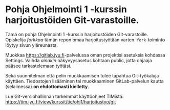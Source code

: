 # Pohja Ohjelmointi 1 -kurssin harjoitustöiden Git-varastoille.

Tämä on pohja Ohjelmointi 1 -kurssin harjoitustöiden Git-varastoille. 
Opiskelija *forkkaa* tämän repon omaa harjoitustyötään varten. 
`fork`-toiminto löytyy sivun yläreunasta.

Muokkaa <https://gitlab.jyu.fi>-palvelussa oman projektisi asetuksia kohdassa Settings. 
Vaihda *ainakin* näkyvyysasetus kohtaan public, jotta ohjaaja pääsee tarkastelemaan työtäsi. 

Sekä suunnitelman että pelin muokkaamisen tulee tapahtua Git-työkaluja käyttäen. 
Tiedostojen lisääminen tai muokkaaminen GitLab-palvelun kautta (selaimessa) **on
ehdottomasti kielletty**. 


Lue Git-versiohallinnan tarkemmat käyttöohjeet TIMistä: <https://tim.jyu.fi/view/kurssit/tie/ohj1/harjoitustyo/git>

